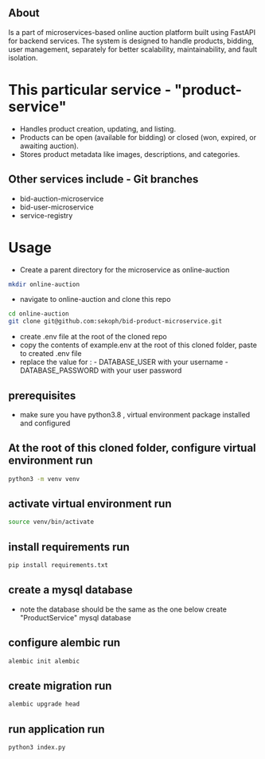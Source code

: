 ## About
Is a part of microservices-based online auction platform built using FastAPI for backend services. The system is designed to handle products, bidding, user management, separately for better scalability, maintainability, and fault isolation.

# This particular service - "product-service"
- Handles product creation, updating, and listing.
- Products can be open (available for bidding) or closed (won, expired, or awaiting auction).
- Stores product metadata like images, descriptions, and categories.

## Other services include - Git branches
- bid-auction-microservice
- bid-user-microservice
- service-registry

# Usage
- Create a parent directory for the microservice as online-auction

```sh
mkdir online-auction
```
- navigate to online-auction and clone this repo

```sh
cd online-auction
git clone git@github.com:sekoph/bid-product-microservice.git
```
- create .env file at the root of the cloned repo
- copy the contents of example.env at the root of this cloned folder, paste to created .env file
- replace the value for :
       - DATABASE_USER with your username
       - DATABASE_PASSWORD with your user password



## prerequisites
- make sure you have python3.8 , virtual environment package installed and configured

## At the root of this cloned folder, configure virtual environment run
```sh
python3 -m venv venv
```

## activate virtual environment run
```sh
source venv/bin/activate
```

## install requirements run
```sh
pip install requirements.txt
```

## create a mysql database
- note the database should be the same as the one below
create "ProductService" mysql database


## configure alembic run
```sh
alembic init alembic
```

## create migration run
```sh
alembic upgrade head
```


## run application run
```sh
python3 index.py
```